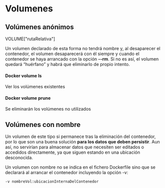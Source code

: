# Volumenes

## Volúmenes anónimos

  VOLUME["rutaRelativa"]

Un volumen declarado de esta forma no tendrá nombre y, al desaparecer el contenedor, el 
volumen desaparecerá con él siempre y cuando el contenedor se haya arrancado con la opción 
**--rm**. Si no es así, el volumen quedará “huérfano” y habrá que eliminarlo de propio intento.

#### Docker volume ls

Ver los volúmenes existentes

#### Docker volume prune

Se eliminarán los volúmenes no utilizados

## Volúmenes con nombre

Un volumen de este tipo si permanece tras la eliminación del contenedor, por lo que son 
una buena solución **para los datos que deben persistir**. Aun así, no servirían para almacenar 
datos que necesiten ser editados o accedidos directamente, ya que siguen estando en una 
ubicación desconocida.

Un volumen con nombre no se indica en el fichero Dockerfile sino que se declarará al 
arrancar el contenedor incluyendo la opción -v:

    -v nombreVol:ubicacionInternaDelContenedor



